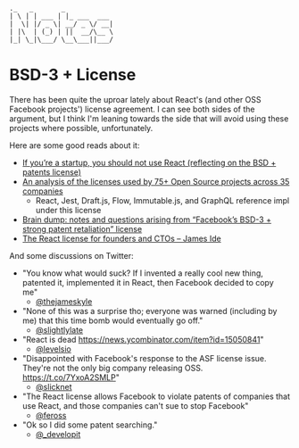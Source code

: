 ```
._   _       _            
| \ | | ___ | |_ ___  ___
|  \| |/ _ \| __/ _ \/ __|
| |\  | (_) | ||  __/\__ \
|_| \_|\___/ \__\___||___/

```

# BSD-3 + License
There has been quite the uproar lately about React's (and other OSS Facebook projects') license agreement. I can see both sides of the argument, but I think I'm leaning towards the side that will avoid using these projects where possible, unfortunately.

Here are some good reads about it:

- [If you’re a startup, you should not use React \(reflecting on the BSD \+ patents license\)](https://medium.com/@raulk/if-youre-a-startup-you-should-not-use-react-reflecting-on-the-bsd-patents-license-b049d4a67dd2)
- [An analysis of the licenses used by 75\+ Open Source projects across 35 companies](https://medium.com/@raulk/list-of-companies-and-popular-projects-by-the-open-source-licenses-they-use-35a53eaf1c80)
  - React, Jest, Draft.js, Flow, Immutable.js, and GraphQL reference impl under this license
- [Brain dump: notes and questions arising from “Facebook’s BSD\-3 \+ strong patent retaliation” license](https://medium.com/@raulk/further-notes-and-questions-arising-from-facebooks-bsd-3-strong-patent-retaliation-license-c6386e8e1d60)
- [The React license for founders and CTOs – James Ide](https://medium.com/@ji/the-react-license-for-founders-and-ctos-b38d2538f3e5)

And some discussions on Twitter:

- "You know what would suck? If I invented a really cool new thing, patented it, implemented it in React, then Facebook decided to copy me"
  - [@thejameskyle](https://twitter.com/thejameskyle/status/898964687303327744)
- "None of this was a surprise tho; everyone was warned (including by me) that this time bomb would eventually go off."
  - [@slightlylate](https://twitter.com/slightlylate/status/898866730000306178)
- "React is dead https://news.ycombinator.com/item?id=15050841"
  - [@levelsio](https://twitter.com/levelsio/status/898770971229700096)
- "Disappointed with Facebook's response to the ASF license issue. They're not the only big company releasing OSS. https://t.co/7YxoA2SMLP"
  - [@slicknet](https://twitter.com/slicknet/status/898728697854808065)
- "The React license allows Facebook to violate patents of companies that use React, and those companies can't sue to stop Facebook"
  - [@feross](https://twitter.com/feross/status/898730336082776064)
- "Ok so I did some patent searching."
  - [@_developit](https://twitter.com/_developit/status/899669300033855490)